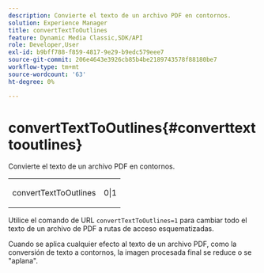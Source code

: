 ```yaml
---
description: Convierte el texto de un archivo PDF en contornos.
solution: Experience Manager
title: convertTextToOutlines
feature: Dynamic Media Classic,SDK/API
role: Developer,User
exl-id: b9bff788-f859-4817-9e29-b9edc579eee7
source-git-commit: 206e4643e3926cb85b4be2189743578f88180be7
workflow-type: tm+mt
source-wordcount: '63'
ht-degree: 0%

---
```


# convertTextToOutlines{#converttexttooutlines}

Convierte el texto de un archivo PDF en contornos.

<table id="simpletable_FDE0D8786BC747AF87A336452500E695"> 
 <tr class="strow"> 
  <td class="stentry"> <p><span class="codeph"> convertTextToOutlines</span> </p> </td> 
  <td class="stentry"> <p>0|1 </p></td> 
 </tr> 
</table>

Utilice el comando de URL `convertTextToOutlines=1` para cambiar todo el texto de un archivo de PDF a rutas de acceso esquematizadas.

Cuando se aplica cualquier efecto al texto de un archivo PDF, como la conversión de texto a contornos, la imagen procesada final se reduce o se &quot;aplana&quot;.
